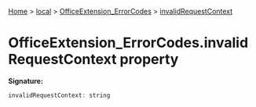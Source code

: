 [Home](./index) &gt; [local](local.md) &gt; [OfficeExtension\_ErrorCodes](local.officeextension_errorcodes.md) &gt; [invalidRequestContext](local.officeextension_errorcodes.invalidrequestcontext.md)

# OfficeExtension\_ErrorCodes.invalidRequestContext property


**Signature:**
```javascript
invalidRequestContext: string
```
